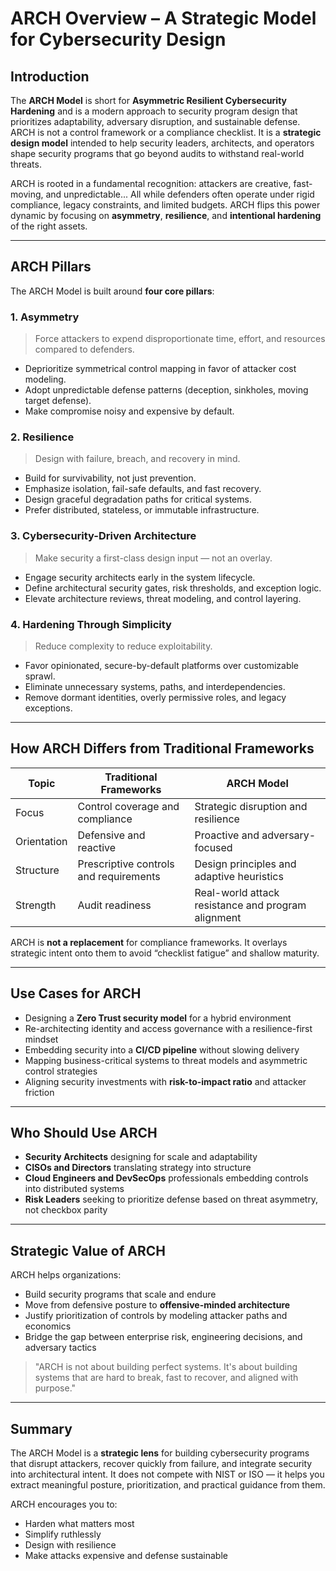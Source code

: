 # ARCH Overview – A Strategic Model for Cybersecurity Design

## Introduction
The **ARCH Model** is short for **Asymmetric Resilient Cybersecurity Hardening** and is a modern approach to security program design that prioritizes adaptability, adversary disruption, and sustainable defense. ARCH is not a control framework or a compliance checklist. It is a **strategic design model** intended to help security leaders, architects, and operators shape security programs that go beyond audits to withstand real-world threats.

ARCH is rooted in a fundamental recognition: attackers are creative, fast-moving, and unpredictable... All while defenders often operate under rigid compliance, legacy constraints, and limited budgets. ARCH flips this power dynamic by focusing on **asymmetry**, **resilience**, and **intentional hardening** of the right assets.

---

## ARCH Pillars
The ARCH Model is built around **four core pillars**:

### 1. **Asymmetry**
> Force attackers to expend disproportionate time, effort, and resources compared to defenders.

- Deprioritize symmetrical control mapping in favor of attacker cost modeling.
- Adopt unpredictable defense patterns (deception, sinkholes, moving target defense).
- Make compromise noisy and expensive by default.

### 2. **Resilience**
> Design with failure, breach, and recovery in mind.

- Build for survivability, not just prevention.
- Emphasize isolation, fail-safe defaults, and fast recovery.
- Design graceful degradation paths for critical systems.
- Prefer distributed, stateless, or immutable infrastructure.

### 3. **Cybersecurity-Driven Architecture**
> Make security a first-class design input — not an overlay.

- Engage security architects early in the system lifecycle.
- Define architectural security gates, risk thresholds, and exception logic.
- Elevate architecture reviews, threat modeling, and control layering.

### 4. **Hardening Through Simplicity**
> Reduce complexity to reduce exploitability.

- Favor opinionated, secure-by-default platforms over customizable sprawl.
- Eliminate unnecessary systems, paths, and interdependencies.
- Remove dormant identities, overly permissive roles, and legacy exceptions.

---

## How ARCH Differs from Traditional Frameworks
| Topic | Traditional Frameworks | ARCH Model |
|-------|-------------------------|-------------|
| Focus | Control coverage and compliance | Strategic disruption and resilience |
| Orientation | Defensive and reactive | Proactive and adversary-focused |
| Structure | Prescriptive controls and requirements | Design principles and adaptive heuristics |
| Strength | Audit readiness | Real-world attack resistance and program alignment |

ARCH is **not a replacement** for compliance frameworks. It overlays strategic intent onto them to avoid “checklist fatigue” and shallow maturity.

---

## Use Cases for ARCH
- Designing a **Zero Trust security model** for a hybrid environment
- Re-architecting identity and access governance with a resilience-first mindset
- Embedding security into a **CI/CD pipeline** without slowing delivery
- Mapping business-critical systems to threat models and asymmetric control strategies
- Aligning security investments with **risk-to-impact ratio** and attacker friction

---

## Who Should Use ARCH
- **Security Architects** designing for scale and adaptability
- **CISOs and Directors** translating strategy into structure
- **Cloud Engineers and DevSecOps** professionals embedding controls into distributed systems
- **Risk Leaders** seeking to prioritize defense based on threat asymmetry, not checkbox parity

---

## Strategic Value of ARCH
ARCH helps organizations:
- Build security programs that scale and endure
- Move from defensive posture to **offensive-minded architecture**
- Justify prioritization of controls by modeling attacker paths and economics
- Bridge the gap between enterprise risk, engineering decisions, and adversary tactics

> "ARCH is not about building perfect systems. It's about building systems that are hard to break, fast to recover, and aligned with purpose."

---

## Summary
The ARCH Model is a **strategic lens** for building cybersecurity programs that disrupt attackers, recover quickly from failure, and integrate security into architectural intent. It does not compete with NIST or ISO — it helps you extract meaningful posture, prioritization, and practical guidance from them.

ARCH encourages you to:
- Harden what matters most
- Simplify ruthlessly
- Design with resilience
- Make attacks expensive and defense sustainable


